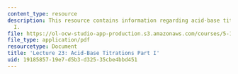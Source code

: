 ```yaml
---
content_type: resource
description: This resource contains information regarding acid-base titrations part
  I.
file: https://ol-ocw-studio-app-production.s3.amazonaws.com/courses/5-111sc-principles-of-chemical-science-fall-2014/1918585719e7d5b3d32535cbe4bbd451_MIT5_111F14_Lec23.pdf
file_type: application/pdf
resourcetype: Document
title: 'Lecture 23: Acid-Base Titrations Part I'
uid: 19185857-19e7-d5b3-d325-35cbe4bbd451
---
```

